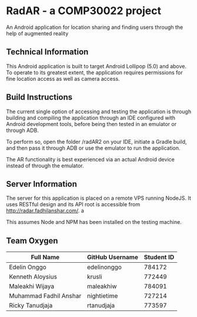  # RadAR - a COMP30022 project
 An Android application for location sharing and finding users through the help of augmented reality
 
 ## Technical Information
 
 This Android application is built to target Android Lollipop (5.0) and above. To operate to its greatest extent, the application requires permissions for fine location access as well as camera access.
 
 ## Build Instructions
 
 The current single option of accessing and testing the application is through building and compiling the application through an IDE configured with Android development tools, before being then tested in an emulator or through ADB.
 
 To perform so, open the folder /radAR2 on your IDE, initiate a Gradle build, and then pass it through ADB or use the emulator to run the application. 
 
 The AR functionality is best experienced via an actual Android device instead of through the emulator.
 
 ## Server Information
The server for this application is placed on a remote VPS running NodeJS. It uses RESTful design and its API root is accessible from http://radar.fadhilanshar.com/.
a

This assumes Node and NPM has been installed on the testing machine. 
 
 ## Team Oxygen
 
 Full Name | GitHub Username | Student ID 
 ---------|--------------------|------------
 Edelin Onggo | edelinonggo | 784172
 Kenneth Aloysius | krusli |  772449
 Maleakhi Wijaya | maleakhiw | 784091
 Muhammad Fadhil Anshar | nightietime | 727214
 Ricky Tanudjaja | rtanudjaja | 773597
